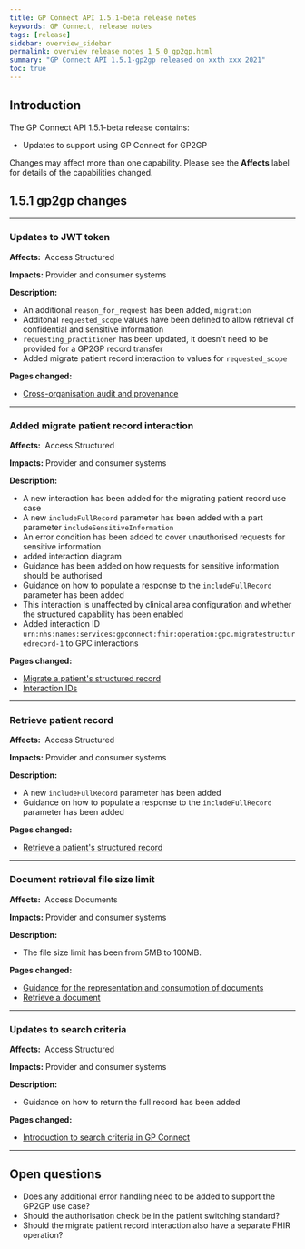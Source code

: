 ```yaml
---
title: GP Connect API 1.5.1-beta release notes
keywords: GP Connect, release notes
tags: [release]
sidebar: overview_sidebar
permalink: overview_release_notes_1_5_0_gp2gp.html
summary: "GP Connect API 1.5.1-gp2gp released on xxth xxx 2021"
toc: true
---
```


## Introduction ##

The GP Connect API 1.5.1-beta release contains:

- Updates to support using GP Connect for GP2GP

Changes may affect more than one capability.  Please see the **Affects** label for details of the capabilities changed.





## 1.5.1 gp2gp changes ##


---

### Updates to JWT token
**Affects:**&nbsp; Access Structured

**Impacts:** Provider and consumer systems

**Description:**

- An additional `reason_for_request` has been added, `migration`
- Additonal `requested_scope` values have been defined to allow retrieval of confidential and sensitive information
- `requesting_practitioner` has been updated, it doesn't need to be provided for a GP2GP record transfer
- Added migrate patient record interaction to values for `requested_scope`

**Pages changed:**

- [Cross-organisation audit and provenance](integration_cross_organisation_audit_and_provenance.html)

---

### Added migrate patient record interaction
**Affects:**&nbsp; Access Structured

**Impacts:** Provider and consumer systems

**Description:**

- A new interaction has been added for the migrating patient record use case
- A new `includeFullRecord` parameter has been added with a part parameter `includeSensitiveInformation`
- An error condition has been added to cover unauthorised requests for sensitive information
- added interaction diagram
- Guidance has been added on how requests for sensitive information should be authorised
- Guidance on how to populate a response to the `includeFullRecord` parameter has been added
- This interaction is unaffected by clinical area configuration and whether the structured capability has been enabled
- Added interaction ID `urn:nhs:names:services:gpconnect:fhir:operation:gpc.migratestructuredrecord-1` to GPC interactions


**Pages changed:**

- [Migrate a patient's structured record](accessrecord_structured_development_migrate_patient_record.html)
- [Interaction IDs](integration_interaction_ids.html)

---

### Retrieve patient record
**Affects:**&nbsp; Access Structured

**Impacts:** Provider and consumer systems

**Description:**

- A new `includeFullRecord` parameter has been added
- Guidance on how to populate a response to the `includeFullRecord` parameter has been added

**Pages changed:**

- [Retrieve a patient's structured record](accessrecord_structured_development_retrieve_patient_record.html)

---

### Document retrieval file size limit

**Affects:**&nbsp; Access Documents

**Impacts:** Provider and consumer systems

**Description:**

- The file size limit has been from 5MB to 100MB.

**Pages changed:**

- [Guidance for the representation and consumption of documents](access_documents_development_documents_guidance.html#file-size-of-the-document)
- [Retrieve a document](access_documents_development_retrieve_patient_documents.html)

---

### Updates to search criteria
**Affects:**&nbsp; Access Structured

**Impacts:** Provider and consumer systems

**Description:**

- Guidance on how to return the full record has been added


**Pages changed:**

- [Introduction to search criteria in GP Connect](accessrecord_structured_development_search.html)

---

## Open questions

- Does any additional error handling need to be added to support the GP2GP use case?
- Should the authorisation check be in the patient switching standard?
- Should the migrate patient record interaction also have a separate FHIR operation?
